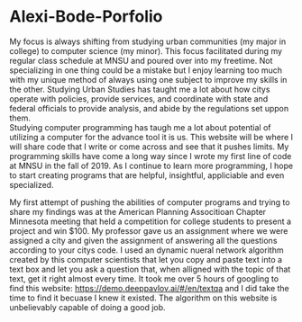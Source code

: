 # Alexi-Bode-Porfolio

My focus is always shifting from studying urban communities (my major in college) to computer science (my minor). 
This focus facilitated during my regular class schedule at MNSU and poured over into my freetime. 
Not specializing in one thing could be a mistake but I enjoy learning too much with my unique method of always using one subject to improve my skills in the other.
Studying Urban Studies has taught me a lot about how citys operate with policies, provide services, and coordinate with state and federal officials to provide analysis, and abide by the regulations set uppon them.  
Studying computer programming has taugh me a lot about potential of utilizing a computer for the advance tool it is us.
This website will be where I will share code that I write or come across and see that it pushes limits. 
My programming skills have come a long way since I wrote my first line of code at MNSU in the fall of 2019.
As I continue to learn more programming, I hope to start creating programs that are helpful, insightful, appliciable and even specialized.

My first attempt of pushing the abilities of computer programs and trying to share my findings was at the American Planning Associtioan Chapter Minnesota meeting that held a competition for college students to present a project and win $100. 
My professor gave us an assignment where we were assigned a city and given the assignment of answering all the questions according to your citys code. 
I used an dynamic nueral network algorithm created by this computer scientists that let you copy and paste text into a text box and let you ask a question that, when alligned with the topic of that text, get it right almost every time. 
It took me over 5 hours of googling to find this website: https://demo.deeppavlov.ai/#/en/textqa and I did take the time to find it becuase I knew it existed. 
The algorithm on this website is unbelievably capable of doing a good job.  
